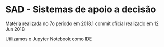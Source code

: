 # SAD - Sistemas de apoio a decisão
Matéria realizada no 7o período em 2018.1
commit oficial realizado em 12 Jun 2018

Utilizamos o Jupyter Notebook como IDE
